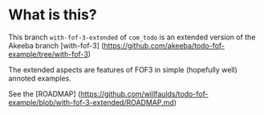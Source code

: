 What is this?
================================================================================
This branch `with-fof-3-extended` of `com_todo` is an extended version of the Akeeba branch [with-fof-3] (https://github.com/akeeba/todo-fof-example/tree/with-fof-3)

The extended aspects are features of FOF3 in simple (hopefully well) annoted examples.

See the [ROADMAP] (https://github.com/willfaulds/todo-fof-example/blob/with-fof-3-extended/ROADMAP.md)
